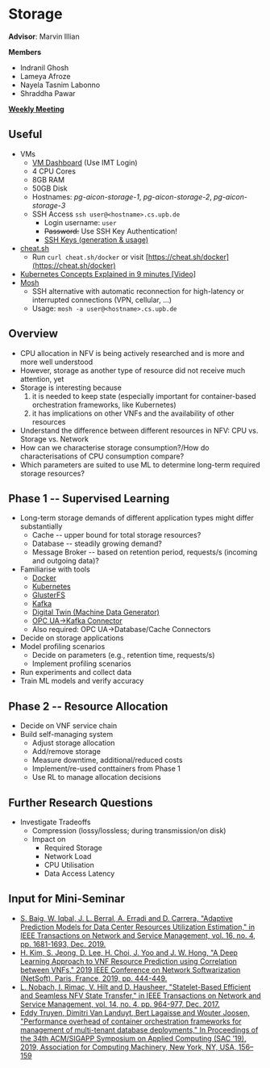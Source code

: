 # Storage

**Advisor**: Marvin Illian

**Members**

* Indranil Ghosh
* Lameya Afroze
* Nayela Tasnim Labonno
* Shraddha Pawar

**[Weekly Meeting](https://bbb.imt.uni-paderborn.de/b/mar-cze-jjj)**

## Useful

* VMs
    * [VM Dashboard](https://vsc.cs.uni-paderborn.de/ui/) (Use IMT Login)
    * 4 CPU Cores
    * 8GB RAM
    * 50GB Disk
    * Hostnames: *pg-aicon-storage-1*, *pg-aicon-storage-2*, *pg-aicon-storage-3*
    * SSH Access ``ssh user@<hostname>.cs.upb.de``
        * Login username: ``user``
        * ~~Password:~~ Use SSH Key Authentication!
        * [SSH Keys (generation \& usage)](https://www.ssh.com/ssh/copy-id)
* [cheat.sh](https://cheat.sh/)
    * Run ``curl cheat.sh/docker`` or visit [https://cheat.sh/docker](https://cheat.sh/docker) 
* [Kubernetes Concepts Explained in 9 minutes \[Video\]](https://youtu.be/QJ4fODH6DXI)
* [Mosh](https://mosh.org/)
    * SSH alternative with automatic reconnection for high-latency or interrupted connections (VPN, cellular, ...)
    * Usage: ``mosh -a user@<hostname>.cs.upb.de``

## Overview

* CPU allocation in NFV is being actively researched and is more and more well understood
* However, storage as another type of resource did not receive much attention, yet
* Storage is interesting because
    1. it is needed to keep state (especially important for container-based orchestration frameworks, like Kubernetes)
    2. it has implications on other VNFs and the availability of other resources
* Understand the difference between different resources in NFV: CPU vs. Storage vs. Network
* How can we characterise storage consumption?/How do characterisations of CPU consumption compare?
* Which parameters are suited to use ML to determine long-term required storage resources?

## Phase 1 -- Supervised Learning

* Long-term storage demands of different application types might differ substantially
    - Cache -- upper bound for total storage resources?
    - Database -- steadily growing demand?
    - Message Broker -- based on retention period, requests/s (incoming and outgoing data)?
* Familiarise with tools
    * [Docker](https://www.katacoda.com/courses/docker)
    * [Kubernetes](https://github.com/OrangeOnBlack/auto-kubernetes-setup)
    * [GlusterFS](https://github.com/OrangeOnBlack/stateful-kubernetes)
    * [Kafka](https://github.com/OrangeOnBlack/kafka)
    * [Digital Twin (Machine Data Generator)](https://github.com/sonata-nfv/tng-industrial-pilot/tree/f3a992871c8d5ef3272baf18c3fa12a65894be75/vnfs/dt-digitaltwin-docker/containers)
    * [OPC UA&rarr;Kafka Connector](https://github.com/OrangeOnBlack/opc_ua_kafka_connector)
    * Also required: OPC UA&rarr;Database/Cache Connectors
* Decide on storage applications
* Model profiling scenarios
    * Decide on parameters (e.g., retention time, requests/s)
    * Implement profiling scenarios
* Run experiments and collect data
* Train ML models and verify accuracy

## Phase 2 -- Resource Allocation

* Decide on VNF service chain
* Build self-managing system
    * Adjust storage allocation
    * Add/remove storage
    * Measure downtime, additional/reduced costs
    * Implement/re-used conttainers from Phase 1
    * Use RL to manage allocation decisions

## Further Research Questions

* Investigate Tradeoffs
    * Compression (lossy/lossless; during transmission/on disk)
    * Impact on
        * Required Storage
        * Network Load
        * CPU Utilisation
        * Data Access Latency


## Input for Mini-Seminar

* [S. Baig, W. Iqbal, J. L. Berral, A. Erradi and D. Carrera, "Adaptive Prediction Models for Data Center Resources Utilization Estimation," in IEEE Transactions on Network and Service Management, vol. 16, no. 4, pp. 1681-1693, Dec. 2019.](https://ieeexplore.ieee.org/document/8786216)
* [H. Kim, S. Jeong, D. Lee, H. Choi, J. Yoo and J. W. Hong, "A Deep Learning Approach to VNF Resource Prediction using Correlation between VNFs," 2019 IEEE Conference on Network Softwarization (NetSoft), Paris, France, 2019, pp. 444-449.](https://ieeexplore.ieee.org/document/8806620)
* [L. Nobach, I. Rimac, V. Hilt and D. Hausheer, "Statelet-Based Efficient and Seamless NFV State Transfer," in IEEE Transactions on Network and Service Management, vol. 14, no. 4, pp. 964-977, Dec. 2017.](https://ieeexplore.ieee.org/document/8058500)
* [Eddy Truyen, Dimitri Van Landuyt, Bert Lagaisse and Wouter Joosen, "Performance overhead of container orchestration frameworks for management of multi-tenant database deployments," In Proceedings of the 34th ACM/SIGAPP Symposium on Applied Computing (SAC ’19), 2019, Association for Computing Machinery, New York, NY, USA, 156–159
](https://dl.acm.org/doi/10.1145/3297280.3297536)
